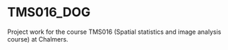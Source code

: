 # TMS016_DOG
Project work for the course TMS016 (Spatial statistics and image analysis course) at Chalmers.

